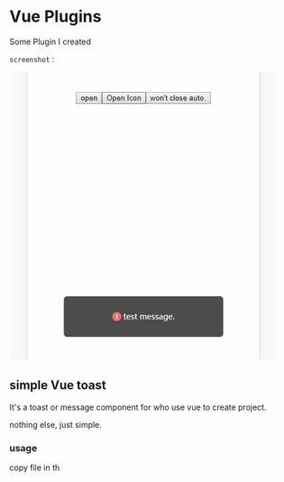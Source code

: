 # Vue Plugins

Some Plugin I created 

`screenshot：`

![screenshot](./document/image/2018-6-27_20-51-25.jpg)

## simple Vue toast

It's a toast or message component for who use vue to create project.

nothing else, just simple.

### usage

copy file in th